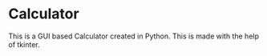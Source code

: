 # Calculator
This is a GUI based Calculator created in Python.
This is made with the help of tkinter.
